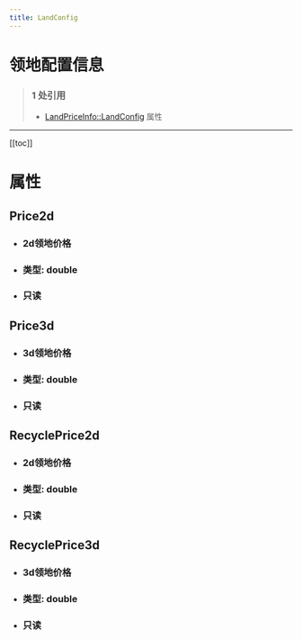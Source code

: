 ```yaml
---
title: LandConfig
---
```


# 领地配置信息

> ### 1 处引用
> - [LandPriceInfo::LandConfig](../types/LandPriceInfo.md#landconfig) 属性
---

[[toc]]

# 属性
## Price2d
- ### 2d领地价格
- ### 类型: double
- ### 只读
## Price3d
- ### 3d领地价格
- ### 类型: double
- ### 只读
## RecyclePrice2d
- ### 2d领地价格
- ### 类型: double
- ### 只读
## RecyclePrice3d
- ### 3d领地价格
- ### 类型: double
- ### 只读